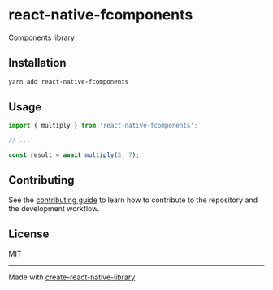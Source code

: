 # react-native-fcomponents

Components library

## Installation

```sh
yarn add react-native-fcomponents
```

## Usage

```js
import { multiply } from 'react-native-fcomponents';

// ...

const result = await multiply(3, 7);
```

## Contributing

See the [contributing guide](CONTRIBUTING.md) to learn how to contribute to the repository and the development workflow.

## License

MIT

---

Made with [create-react-native-library](https://github.com/callstack/react-native-builder-bob)
